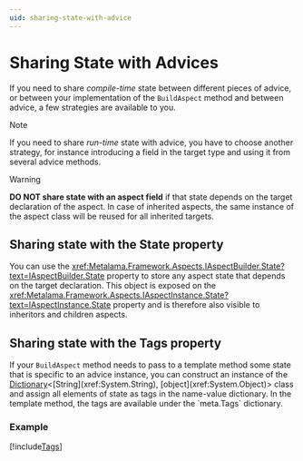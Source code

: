 ```yaml
---
uid: sharing-state-with-advice
---
```


# Sharing State with Advices

If you need to share _compile-time_ state between different pieces of advice, or between your implementation of the `BuildAspect` method and between advice, a few strategies are available to you.

> [!NOTE]
> If you need to share _run-time_ state with advice, you have to choose another strategy, for instance introducing a field in the target type and using it from several advice methods.

> [!WARNING]
> **DO NOT share state with an aspect field** if that state depends on the target declaration of the aspect. In case of inherited aspects, the same instance of the aspect class will be reused for all inherited targets.

## Sharing state with the State property

You can use the <xref:Metalama.Framework.Aspects.IAspectBuilder.State?text=IAspectBuilder.State> property to store any aspect state that depends on the target declaration. This object is exposed on the <xref:Metalama.Framework.Aspects.IAspectInstance.State?text=IAspectInstance.State> property and is therefore also visible to inheritors and children aspects.

## Sharing state with the Tags property

If your `BuildAspect` method needs to pass to a template method some state that is specific to an advice instance, you can construct an instance of the [Dictionary](xref:System.Collections.Generic.Dictionary`2)<[String](xref:System.String), [object](xref:System.Object)> class and assign all elements of state as tags in the name-value dictionary. In the template method, the tags are available under the `meta.Tags` dictionary.

### Example

[!include[Tags](../../../code/Metalama.Documentation.SampleCode.AspectFramework/Tags.cs)]
